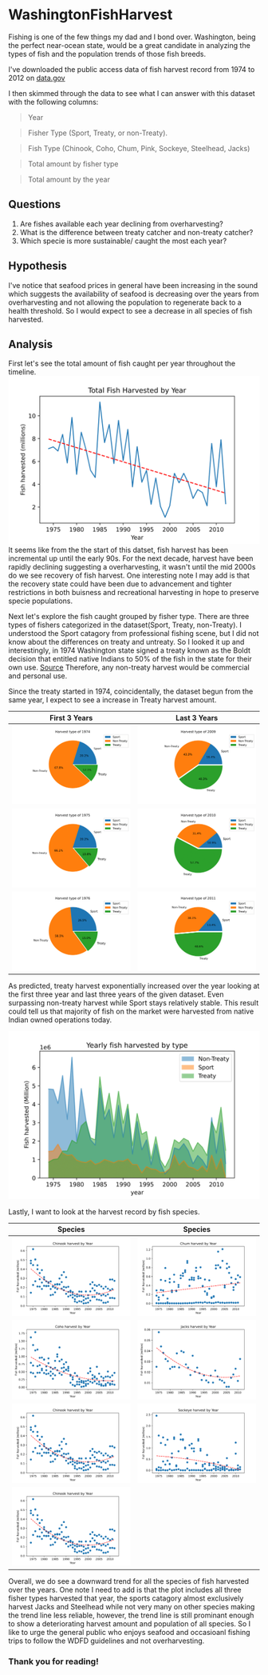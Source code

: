# WashingtonFishHarvest
Fishing is one of the few things my dad and I bond over. Washington, being the perfect near-ocean state, would be a great candidate in analyzing the types of fish and the population trends of those fish breeds.

I've downloaded the public access data of fish harvest record from 1974 to 2012 on [data.gov](https://catalog.data.gov/dataset/washington-anadromous-fish-harvest-data-1974-2012)

I then skimmed through the data to see what I can answer with this dataset with the following columns:
>Year

>Fisher Type (Sport, Treaty, or non-Treaty).

>Fish Type (Chinook, Coho, Chum, Pink, Sockeye, Steelhead, Jacks)

>Total amount by fisher type

>Total amount by the year

## Questions
1. Are fishes available each year declining from overharvesting?
2. What is the difference between treaty catcher and non-treaty catcher?
3. Which specie is more sustainable/ caught the most each year?

## Hypothesis
I've notice that seafood prices in general have been increasing in the sound which suggests the availability of seafood is decreasing over the years from overharvesting and not allowing the population to regenerate back to a health threshold. So I would expect to see a decrease in all species of fish harvested.

## Analysis

First let's see the total amount of fish caught per year throughout the timeline. 
<img src="./Figures/TotalFishHarvested-1.png" alt="FisherType2009-1.png">
It seems like from the the start of this datset, fish harvest has been incremental up until the early 90s. For the next decade, harvest have been rapidly declining suggesting a overharvesting, it wasn't until the mid 2000s do we see recovery of fish harvest. One interesting note I may add is that the recovery state could have been due to advancement and tighter restrictions in both buisness and recreational harvesting in hope to preserve specie populations. 

Next let's explore the fish caught grouped by fisher type. There are three types of fishers categorized in the dataset(Sport, Treaty, non-Treaty). I understood the Sport catagory from professional fishing scene, but I did not know about the differences on treaty and untreaty. So I looked it up and interestingly, in 1974 Washington state signed a treaty known as the Boldt decision that entitled native Indians to 50% of the fish in the state for their own use. [Source](https://www.historylink.org/file/21084) Therefore, any non-treaty harvest would be commercial and personal use. 

Since the treaty started in 1974, coincidentally, the dataset begun from the same year, I expect to see a increase in Treaty harvest amount.

| First 3 Years       | Last 3 Years |
| ----------- | ----------- |
|<img src="./Figures/FisherType1974-1.png" alt="FisherType2009-1.png">  | <img src="./Figures/FisherType2009-1.png" alt="ChumHavest-1.png">|
|<img src="./Figures/FisherType1975-1.png" alt="ChinookHavest-1.png">  | <img src="./Figures/FisherType2010-1.png" alt="ChinookHavest-1.png">|
|<img src="./Figures/FisherType1976-1.png" alt="FisherType1976-1.png">  | <img src="./Figures/FisherType2011-1.png" alt="ChinookHavest-1.png">|

As predicted, treaty harvest exponentially increased over the year looking at the first three year and last three years of the given dataset. Even surpassing non-treaty harvest while Sport stays relatively stable. This result could tell us that majority of fish on the market were harvested from native Indian owned operations today. 

<img src="./Figures/Yearly%20by%20Type-1.png" alt="Yearly%20by%20Type-1.png">

Lastly, I want to look at the harvest record by fish species.

| Species      | Species |
| ----------- | ----------- |
|<img src="./Figures/ChinookHavest-1.png" alt="ChinookHavest-1.png">  | <img src="./Figures/ChumHavest-1.png" alt="ChumHavest-1.png">|
|<img src="./Figures/CohoHavest-1.png" alt="ChinookHavest-1.png">  | <img src="./Figures/JacksHavest-1.png" alt="ChinookHavest-1.png">|
|<img src="./Figures/ChinookHavest-1.png" alt="PinkHavest-1.png">  | <img src="./Figures/SockeyeHavest-1.png" alt="ChinookHavest-1.png">|
|<img src="./Figures/ChinookHavest-1.png" alt="SteelheadHavest-1.png">  | |

Overall, we do see a downward trend for all the species of fish harvested over the years. One note I need to add is that the plot includes all three fisher types harvested that year, the sports catagory almost exclusively harvest Jacks and Steelhead while not very many on other species making the trend line less reliable, however, the trend line is still prominant enough to show a deteriorating harvest amount and population of all species. So I like to urge the general public who enjoys seafood and occasioanl fishing trips to follow the WDFD guidelines and not overharvesting. 

### Thank you for reading! 
